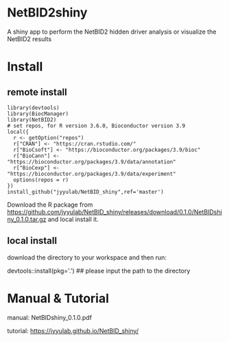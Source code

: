 # NetBID2shiny
A shiny app to perform the NetBID2 hidden driver analysis or visualize the NetBID2 results

# Install

## remote install

```
library(devtools)
library(BiocManager)
library(NetBID2)
# set repos, for R version 3.6.0, Bioconductor version 3.9
local({
  r <- getOption("repos")
  r["CRAN"] <- "https://cran.rstudio.com/"
  r["BioCsoft"] <- "https://bioconductor.org/packages/3.9/bioc"
  r["BioCann"] <- "https://bioconductor.org/packages/3.9/data/annotation"
  r["BioCexp"] <- "https://bioconductor.org/packages/3.9/data/experiment"
  options(repos = r)
})
install_github("jyyulab/NetBID_shiny",ref='master') 
```

Download the R package from https://github.com/jyyulab/NetBID_shiny/releases/download/0.1.0/NetBIDshiny_0.1.0.tar.gz and local install it.

## local install

download the directory to your workspace and then run:

devtools::install(pkg='.') ## please input the path to the directory

# Manual & Tutorial

manual: NetBIDshiny_0.1.0.pdf

tutorial: https://jyyulab.github.io/NetBID_shiny/

